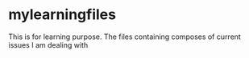 # mylearningfiles
This is for learning purpose. The files containing composes of current issues I am dealing with
